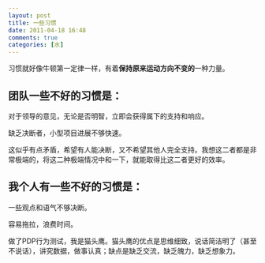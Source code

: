 ```yaml
---
layout: post
title: 一些习惯
date: 2011-04-18 16:48
comments: true
categories: [水]
---
```


习惯就好像牛顿第一定律一样，有着<strong>保持原来运动方向不变的</strong>一种力量。
<h2>团队一些不好的习惯是：</h2>
对于领导的意见，无论是否明智，立即会获得属下的支持和响应。

缺乏决断者，小型项目进展不够快速。

这似乎有点矛盾，希望有人能决断，又不希望其他人完全支持。我想这二者都是非常极端的，将这二种极端情况中和一下，就能取得比这二者更好的效率。
<h2>我个人有一些不好的习惯是：</h2>
一些观点和语气不够决断。

容易拖拉，浪费时间。

做了PDP行为测试，我是猫头鹰。猫头鹰的优点是思维细致，说话简洁明了（甚至不说话），讲究数据，做事认真；缺点是缺乏交流，缺乏魄力，缺乏想象力。

